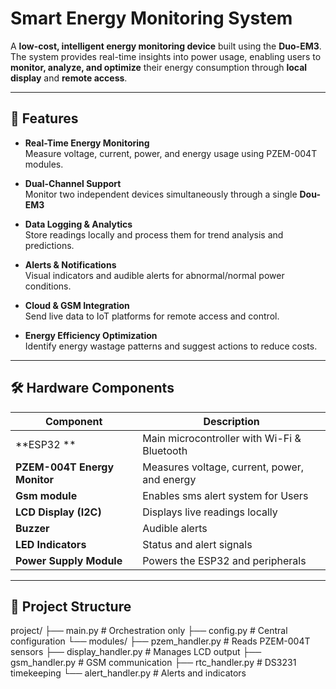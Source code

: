 # Smart Energy Monitoring System

A **low-cost, intelligent energy monitoring device** built using the **Duo-EM3**.  
The system provides real-time insights into power usage, enabling users to **monitor, analyze, and optimize** their energy consumption through **local display** and **remote access**.

---

## 📌 Features

- **Real-Time Energy Monitoring**  
  Measure voltage, current, power, and energy usage using PZEM-004T modules.

- **Dual-Channel Support**  
  Monitor two independent devices simultaneously through a single **Dou-EM3**

- **Data Logging & Analytics**  
  Store readings locally and process them for trend analysis and predictions.

- **Alerts & Notifications**  
  Visual indicators and audible alerts for abnormal/normal power conditions.

- **Cloud & GSM Integration**  
  Send live data to IoT platforms for remote access and control.

- **Energy Efficiency Optimization**  
  Identify energy wastage patterns and suggest actions to reduce costs.

---

## 🛠️ Hardware Components

| Component                            | Description                                  |
|---------------------------------------|----------------------------------------------|
| **ESP32 **                      | Main microcontroller with Wi-Fi & Bluetooth |
| **PZEM-004T Energy Monitor**          | Measures voltage, current, power, and energy |
| **Gsm module**                        | Enables sms alert system for Users           |
| **LCD Display (I2C)**                  | Displays live readings locally              |
| **Buzzer**                            | Audible alerts                               |
| **LED Indicators**                    | Status and alert signals                     |
| **Power Supply Module**               | Powers the ESP32 and peripherals             |

---

## 📂 Project Structure

project/
├── main.py              # Orchestration only
├── config.py            # Central configuration
└── modules/
   ├── pzem_handler.py    # Reads PZEM-004T sensors
   ├── display_handler.py # Manages LCD output
   ├── gsm_handler.py     # GSM communication
   ├── rtc_handler.py     # DS3231 timekeeping
   └── alert_handler.py   # Alerts and indicators



